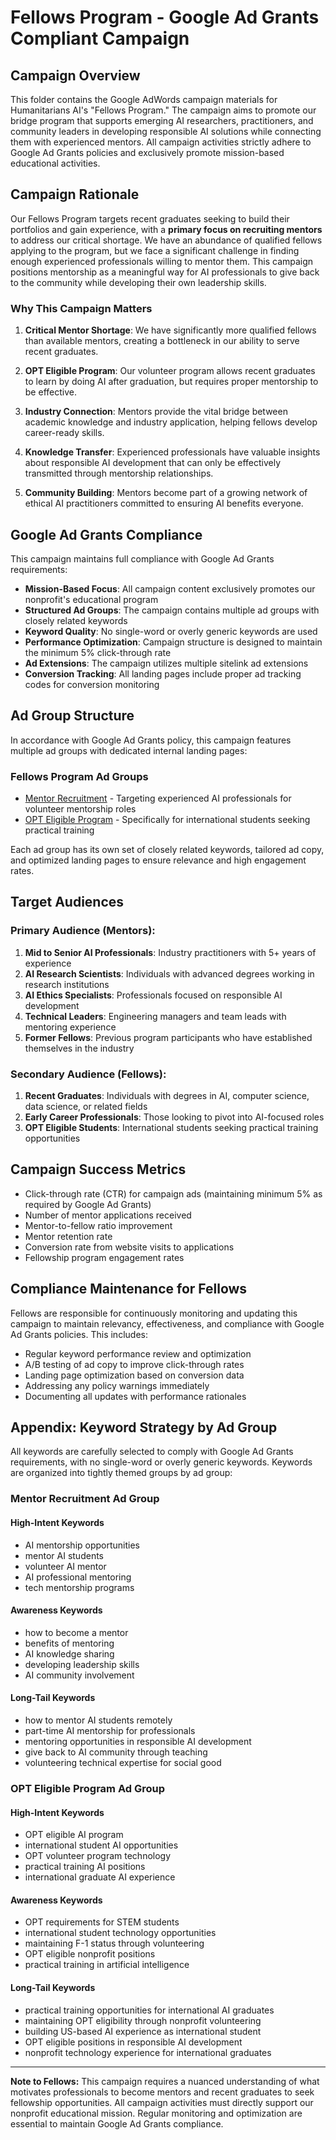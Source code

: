 # Fellows Program - Google Ad Grants Compliant Campaign

## Campaign Overview

This folder contains the Google AdWords campaign materials for Humanitarians AI's "Fellows Program." The campaign aims to promote our bridge program that supports emerging AI researchers, practitioners, and community leaders in developing responsible AI solutions while connecting them with experienced mentors. All campaign activities strictly adhere to Google Ad Grants policies and exclusively promote mission-based educational activities.

## Campaign Rationale

Our Fellows Program targets recent graduates seeking to build their portfolios and gain experience, with a **primary focus on recruiting mentors** to address our critical shortage. We have an abundance of qualified fellows applying to the program, but we face a significant challenge in finding enough experienced professionals willing to mentor them. This campaign positions mentorship as a meaningful way for AI professionals to give back to the community while developing their own leadership skills.

### Why This Campaign Matters

1. **Critical Mentor Shortage**: We have significantly more qualified fellows than available mentors, creating a bottleneck in our ability to serve recent graduates.

2. **OPT Eligible Program**: Our volunteer program allows recent graduates to learn by doing AI after graduation, but requires proper mentorship to be effective.

3. **Industry Connection**: Mentors provide the vital bridge between academic knowledge and industry application, helping fellows develop career-ready skills.

4. **Knowledge Transfer**: Experienced professionals have valuable insights about responsible AI development that can only be effectively transmitted through mentorship relationships.

5. **Community Building**: Mentors become part of a growing network of ethical AI practitioners committed to ensuring AI benefits everyone.

## Google Ad Grants Compliance

This campaign maintains full compliance with Google Ad Grants requirements:

- **Mission-Based Focus**: All campaign content exclusively promotes our nonprofit's educational program
- **Structured Ad Groups**: The campaign contains multiple ad groups with closely related keywords
- **Keyword Quality**: No single-word or overly generic keywords are used
- **Performance Optimization**: Campaign structure is designed to maintain the minimum 5% click-through rate
- **Ad Extensions**: The campaign utilizes multiple sitelink ad extensions
- **Conversion Tracking**: All landing pages include proper ad tracking codes for conversion monitoring

## Ad Group Structure

In accordance with Google Ad Grants policy, this campaign features multiple ad groups with dedicated internal landing pages:

### Fellows Program Ad Groups

- [Mentor Recruitment](https://www.humanitarians.ai/mentors) - Targeting experienced AI professionals for volunteer mentorship roles
- [OPT Eligible Program](https://www.humanitarians.ai/fellows) - Specifically for international students seeking practical training

Each ad group has its own set of closely related keywords, tailored ad copy, and optimized landing pages to ensure relevance and high engagement rates.

## Target Audiences

### Primary Audience (Mentors):
1. **Mid to Senior AI Professionals**: Industry practitioners with 5+ years of experience
2. **AI Research Scientists**: Individuals with advanced degrees working in research institutions
3. **AI Ethics Specialists**: Professionals focused on responsible AI development
4. **Technical Leaders**: Engineering managers and team leads with mentoring experience
5. **Former Fellows**: Previous program participants who have established themselves in the industry

### Secondary Audience (Fellows):
1. **Recent Graduates**: Individuals with degrees in AI, computer science, data science, or related fields
2. **Early Career Professionals**: Those looking to pivot into AI-focused roles
3. **OPT Eligible Students**: International students seeking practical training opportunities

## Campaign Success Metrics

- Click-through rate (CTR) for campaign ads (maintaining minimum 5% as required by Google Ad Grants)
- Number of mentor applications received
- Mentor-to-fellow ratio improvement
- Mentor retention rate
- Conversion rate from website visits to applications
- Fellowship program engagement rates

## Compliance Maintenance for Fellows

Fellows are responsible for continuously monitoring and updating this campaign to maintain relevancy, effectiveness, and compliance with Google Ad Grants policies. This includes:

- Regular keyword performance review and optimization
- A/B testing of ad copy to improve click-through rates
- Landing page optimization based on conversion data
- Addressing any policy warnings immediately
- Documenting all updates with performance rationales

## Appendix: Keyword Strategy by Ad Group

All keywords are carefully selected to comply with Google Ad Grants requirements, with no single-word or overly generic keywords. Keywords are organized into tightly themed groups by ad group:

### Mentor Recruitment Ad Group

#### High-Intent Keywords
- AI mentorship opportunities
- mentor AI students
- volunteer AI mentor
- AI professional mentoring
- tech mentorship programs

#### Awareness Keywords
- how to become a mentor
- benefits of mentoring
- AI knowledge sharing
- developing leadership skills
- AI community involvement

#### Long-Tail Keywords
- how to mentor AI students remotely
- part-time AI mentorship for professionals
- mentoring opportunities in responsible AI development
- give back to AI community through teaching
- volunteering technical expertise for social good

### OPT Eligible Program Ad Group

#### High-Intent Keywords
- OPT eligible AI program
- international student AI opportunities
- OPT volunteer program technology
- practical training AI positions
- international graduate AI experience

#### Awareness Keywords
- OPT requirements for STEM students
- international student technology opportunities
- maintaining F-1 status through volunteering
- OPT eligible nonprofit positions
- practical training in artificial intelligence

#### Long-Tail Keywords
- practical training opportunities for international AI graduates
- maintaining OPT eligibility through nonprofit volunteering
- building US-based AI experience as international student
- OPT eligible positions in responsible AI development
- nonprofit technology experience for international graduates

---

**Note to Fellows:** This campaign requires a nuanced understanding of what motivates professionals to become mentors and recent graduates to seek fellowship opportunities. All campaign activities must directly support our nonprofit educational mission. Regular monitoring and optimization are essential to maintain Google Ad Grants compliance.
